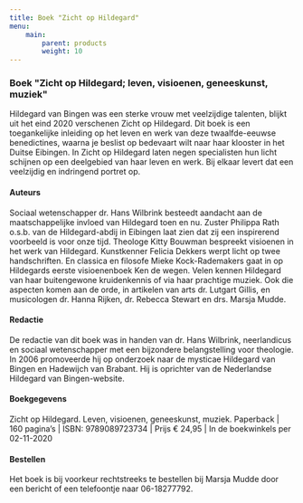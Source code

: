 ```yaml
---
title: Boek "Zicht op Hildegard"
menu:
    main:
        parent: products
        weight: 10
---
```

### Boek "Zicht op Hildegard; leven, visioenen, geneeskunst, muziek"
Hildegard van Bingen was een sterke vrouw met veelzijdige talenten, blijkt uit het eind 2020 verschenen Zicht op Hildegard. Dit boek is een toegankelijke inleiding op het leven en werk van deze twaalfde-eeuwse benedictines, waarna je beslist op bedevaart wilt naar haar klooster in het Duitse Eibingen. In Zicht op Hildegard laten negen specialisten hun licht schijnen op een deelgebied van haar leven en werk. Bij elkaar levert dat een veelzijdig en indringend portret op.
#### Auteurs
Sociaal wetenschapper dr. Hans Wilbrink besteedt aandacht aan de maatschappelijke invloed van Hildegard toen en nu. Zuster Philippa Rath o.s.b. van de Hildegard-abdij in Eibingen laat zien dat zij een inspirerend voorbeeld is voor onze tijd. Theologe Kitty Bouwman bespreekt visioenen in het werk van Hildegard. Kunstkenner Felicia Dekkers werpt licht op twee handschriften. En classica en filosofe Mieke Kock-Rademakers gaat in op Hildegards eerste visioenenboek Ken de wegen. Velen kennen Hildegard van haar buitengewone kruidenkennis of via haar prachtige muziek. Ook die aspecten komen aan de orde, in artikelen van arts dr. Lutgart Gillis, en musicologen dr. Hanna Rijken, dr. Rebecca Stewart en drs. Marsja Mudde. 
#### Redactie
De redactie van dit boek was in handen van dr. Hans Wilbrink, neerlandicus en sociaal wetenschapper met een bijzondere belangstelling voor theologie. In 2006 promoveerde hij op onderzoek naar de mysticae Hildegard van Bingen en Hadewijch van Brabant. Hij is oprichter van de Nederlandse Hildegard van Bingen-website. 
#### Boekgegevens
Zicht op Hildegard. Leven, visioenen, geneeskunst, muziek.
Paperback | 160 pagina’s | ISBN: 9789089723734 | Prijs € 24,95 | In de boekwinkels per 02-11-2020
#### Bestellen
Het boek is bij voorkeur rechtstreeks te bestellen bij Marsja Mudde door een bericht of een telefoontje naar 06-18277792.

